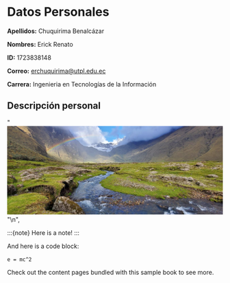 # Datos Personales

**Apellidos:** Chuquirima Benalcázar

**Nombres:** Erick Renato

**ID:** 1723838148

**Correo:** erchuquirima@utpl.edu.ec

**Carrera:** Ingenieria en Tecnologías de la Información

## Descripción personal
 "![](IMG-20210405-WA0008.jpg)"\n",

:::{note}
Here is a note!
:::

And here is a code block:

```
e = mc^2
```

Check out the content pages bundled with this sample book to see more.
